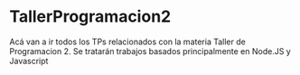 # TallerProgramacion2

Acá van a ir todos los TPs relacionados con la materia Taller de Programacion 2.
Se tratarán trabajos basados principalmente en Node.JS y Javascript
